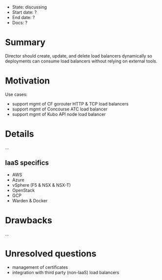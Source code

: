 - State: discussing
- Start date: ?
- End date: ?
- Docs: ?

# Summary

Director should create, update, and delete load balancers dynamically so deployments can consume load balancers without relying on external tools.

# Motivation

Use cases:

- support mgmt of CF gorouter HTTP & TCP load balancers
- support mgmt of Concourse ATC load balancer
- support mgmt of Kubo API node load balancer

# Details

...

## IaaS specifics

- AWS
- Azure
- vSphere (F5 & NSX & NSX-T)
- OpenStack
- GCP
- Warden & Docker

# Drawbacks

...

# Unresolved questions

- management of certificates
- integration with third party (non-IaaS) load balancers
